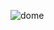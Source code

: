 
![dome](https://user-images.githubusercontent.com/61586802/155610388-084eaff7-6aca-4d26-9148-25f933c5008f.PNG)
